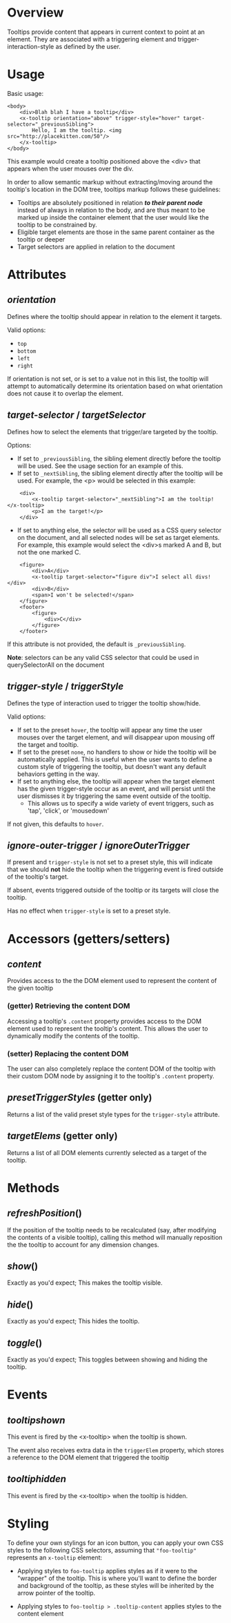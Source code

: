 # Overview
Tooltips provide content that appears in current context to point at an element. They are associated with a triggering element and trigger-interaction-style as defined by the user.

# Usage

Basic usage:

    <body>
        <div>Blah blah I have a tooltip</div>
        <x-tooltip orientation="above" trigger-style="hover" target-selector="_previousSibling">
            Hello, I am the tooltip. <img src="http://placekitten.com/50"/>
        </x-tooltip>
    </body>

This example would create a tooltip positioned above the &lt;div&gt; that appears when the user mouses over the div. 
    
In order to allow semantic markup without extracting/moving around the tooltip's location in the DOM tree, tooltips markup follows these guidelines:

* Tooltips are absolutely positioned in relation ___to their parent node___ instead of always in relation to the body, and are thus meant to be marked up inside the container element that the user would like the tooltip to be constrained by.
* Eligible target elements are those in the same parent container as the tooltip or deeper
* Target selectors are applied in relation to the document

# Attributes

## ___orientation___

Defines where the tooltip should appear in relation to the element it targets.

Valid options:

* `top`
* `bottom`
* `left`
* `right`

If orientation is not set, or is set to a value not in this list, the tooltip will attempt to automatically determine its orientation based on what orientation does not cause it to overlap the element.

## ___target-selector___ / ___targetSelector___

Defines how to select the elements that trigger/are targeted by the tooltip.

Options:
* If set to `_previousSibling`, the sibling element directly before the tooltip will be used. See the usage section for an example of this.
* If set to `_nextSibling`, the sibling element directly after the tooltip will be used. For example, the &lt;p&gt; would be selected in this example:
```
    <div>
        <x-tooltip target-selector="_nextSibling">I am the tooltip!</x-tooltip>
        <p>I am the target!</p>
    </div>
```  
    
* If set to anything else, the selector will be used as a CSS query selector on the document, and all selected nodes will be set as target elements. For example, this example would select the &lt;div&gt;s marked A and B, but not the one marked C.

```
    <figure>
        <div>A</div>
        <x-tooltip target-selector="figure div">I select all divs!</div>
        <div>B</div>
        <span>I won't be selected!</span>
    </figure>
    <footer>
        <figure>
            <div>C</div>
        </figure>
    </footer>
``` 
  
If this attribute is not provided, the default is `_previousSibling`.

__Note__: selectors can be any valid CSS selector that could be used in querySelectorAll on the document
    
## ___trigger-style___ / ___triggerStyle___

Defines the type of interaction used to trigger the tooltip show/hide.

Valid options:
* If set to the preset `hover`, the tooltip will appear any time the user mouses over the target element, and will disappear upon mousing off the target and tooltip.
* If set to the preset `none`, no handlers to show or hide the tooltip will be automatically applied. This is useful when the user wants to define a custom style of triggering the tooltip, but doesn't want any default behaviors getting in the way.
* If set to anything else, the tooltip will appear when the target element has the given trigger-style occur as an event, and will persist until the user dismisses it by triggering the same event outside of the tooltip.
    - This allows us to specify a wide variety of event triggers, such as 'tap', 'click', or 'mousedown'

If not given, this defaults to `hover`.


## ___ignore-outer-trigger___ / ___ignoreOuterTrigger___

If present and `trigger-style` is not set to a preset style, this will indicate that we should **not** hide the tooltip when the triggering event is fired outside of the tooltip's target.

If absent, events triggered outside of the tooltip or its targets will close the tooltip.

Has no effect when `trigger-style` is set to a preset style.

# Accessors (getters/setters)

## ___content___

Provides access to the the DOM element used to represent the content of the given tooltip

### (getter) Retrieving the content DOM

Accessing a tooltip's `.content` property provides access to the DOM element used to represent the tooltip's content. This allows the user to dynamically modify the contents of the tooltip.

### (setter) Replacing the content DOM

The user can also completely replace the content DOM of the tooltip with their custom DOM node by assigning it to the tooltip's `.content` property.

## ___presetTriggerStyles___ (getter only)

Returns a list of the valid preset style types for the `trigger-style` attribute.

## ___targetElems___ (getter only)

Returns a list of all DOM elements currently selected as a target of the tooltip.

# Methods

## ___refreshPosition___()

If the position of the tooltip needs to be recalculated (say, after modifying the contents of a visible tooltip), calling this method will manually reposition the 
the tooltip to account for any dimension changes.

## ___show___()

Exactly as you'd expect; This makes the tooltip visible.

## ___hide___()

Exactly as you'd expect; This hides the tooltip.

## ___toggle___()

Exactly as you'd expect; This toggles between showing and hiding the tooltip.

# Events

## ___tooltipshown___

This event is fired by the &lt;x-tooltip&gt; when the tooltip is shown.

The event also receives extra data in the `triggerElem` property, which stores a reference to the DOM element that triggered the tooltip

## ___tooltiphidden___

This event is fired by the &lt;x-tooltip&gt; when the tooltip is hidden.

# Styling

To define your own stylings for an icon button, you can apply your own CSS styles to
the following CSS selectors, assuming that `"foo-tooltip"` represents an `x-tooltip` element:

* Applying styles to `foo-tooltip` applies styles as if it were to the 
  "wrapper" of the tooltip. This is where you'll want to define the border and background of the tooltip, as these
  styles will be inherited by the arrow pointer of the tooltip.
       
* Applying styles to `foo-tooltip > .tooltip-content` applies styles to the content element
